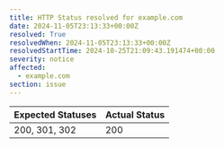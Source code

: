 ```yaml
---
title: HTTP Status resolved for example.com
date: 2024-11-05T23:13:33+00:00Z
resolved: True
resolvedWhen: 2024-11-05T23:13:33+00:00Z
resolvedStartTime: 2024-10-25T21:09:43.191474+00:00
severity: notice
affected:
  - example.com
section: issue
---
```


| Expected Statuses | Actual Status  |
|-------------------|----------------|
| 200, 301, 302 | 200 |
